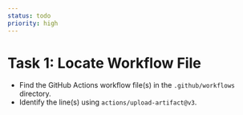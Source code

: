 ```yaml
---
status: todo
priority: high
---
```

# Task 1: Locate Workflow File

- Find the GitHub Actions workflow file(s) in the `.github/workflows` directory.
- Identify the line(s) using `actions/upload-artifact@v3`. 